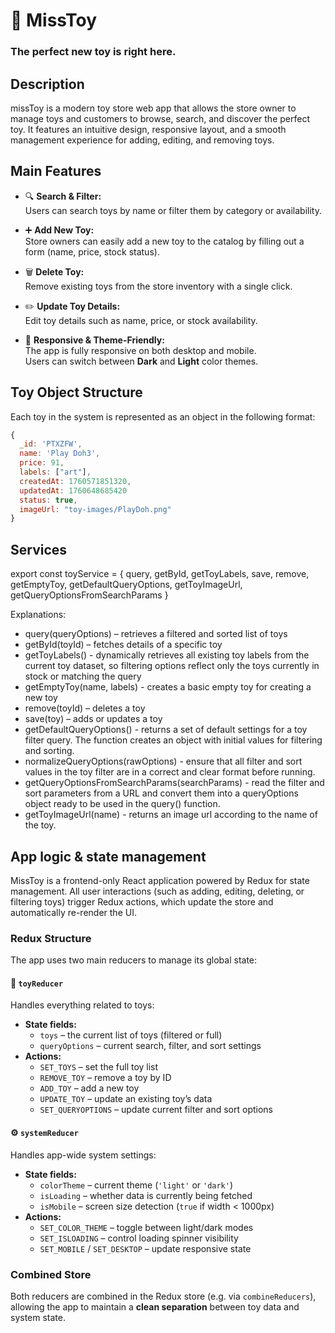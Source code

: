 # 🧸 MissToy
### The perfect new toy is right here.

## Description
missToy is a modern toy store web app that allows the store owner to manage toys and customers to browse, search, and discover the perfect toy.
It features an intuitive design, responsive layout, and a smooth management experience for adding, editing, and removing toys.

## Main Features

- 🔍 **Search & Filter:**  
Users can search toys by name or filter them by category or availability.

- ➕ **Add New Toy:**  
Store owners can easily add a new toy to the catalog by filling out a form (name, price, stock status).

- 🗑️ **Delete Toy:**  
Remove existing toys from the store inventory with a single click.

- ✏️ **Update Toy Details:**  
Edit toy details such as name, price, or stock availability.

- 🎨 **Responsive & Theme-Friendly:**  
The app is fully responsive on both desktop and mobile.  
Users can switch between **Dark** and **Light** color themes.

## Toy Object Structure
Each toy in the system is represented as an object in the following format:

```js
{
  _id: 'PTXZFW',
  name: 'Play Doh3',
  price: 91,
  labels: ["art"],
  createdAt: 1760571851320,
  updatedAt: 1760648685420
  status: true,
  imageUrl: "toy-images/PlayDoh.png"
}
```

## Services
export const toyService = {
    query,
    getById,
    getToyLabels,
    save,
    remove,
    getEmptyToy,
    getDefaultQueryOptions,
    getToyImageUrl,
    getQueryOptionsFromSearchParams
}

Explanations: 
- query(queryOptions) – retrieves a filtered and sorted list of toys
- getById(toyId) – fetches details of a specific toy
- getToyLabels() - dynamically retrieves all existing toy labels from the current toy dataset, so filtering options reflect only the toys currently in stock or matching the query
- getEmptyToy(name, labels) - creates a basic empty toy for creating a new toy
- remove(toyId) – deletes a toy
- save(toy) – adds or updates a toy
- getDefaultQueryOptions() - returns a set of default settings for a toy filter query. The function creates an object with initial values ​​for filtering and sorting.
- normalizeQueryOptions(rawOptions) - ensure that all filter and sort values ​​in the toy filter are in a correct and clear format before running.
- getQueryOptionsFromSearchParams(searchParams) - read the filter and sort parameters from a URL and convert them into a queryOptions object ready to be used in the query() function.
- getToyImageUrl(name) - returns an image url according to the name of the toy.

## App logic & state management
MissToy is a frontend-only React application powered by Redux for state management.
All user interactions (such as adding, editing, deleting, or filtering toys) trigger Redux actions, which update the store and automatically re-render the UI.

### Redux Structure
The app uses two main reducers to manage its global state:

#### 🧩 `toyReducer`
Handles everything related to toys:
- **State fields:**  
  - `toys` – the current list of toys (filtered or full)  
  - `queryOptions` – current search, filter, and sort settings  
- **Actions:**  
  - `SET_TOYS` – set the full toy list  
  - `REMOVE_TOY` – remove a toy by ID  
  - `ADD_TOY` – add a new toy  
  - `UPDATE_TOY` – update an existing toy’s data  
  - `SET_QUERYOPTIONS` – update current filter and sort options  

#### ⚙️ `systemReducer`
Handles app-wide system settings:
- **State fields:**  
  - `colorTheme` – current theme (`'light'` or `'dark'`)  
  - `isLoading` – whether data is currently being fetched  
  - `isMobile` – screen size detection (`true` if width < 1000px)  
- **Actions:**  
  - `SET_COLOR_THEME` – toggle between light/dark modes  
  - `SET_ISLOADING` – control loading spinner visibility  
  - `SET_MOBILE` / `SET_DESKTOP` – update responsive state  

### Combined Store
Both reducers are combined in the Redux store (e.g. via `combineReducers`),  
allowing the app to maintain a **clean separation** between toy data and system state.







